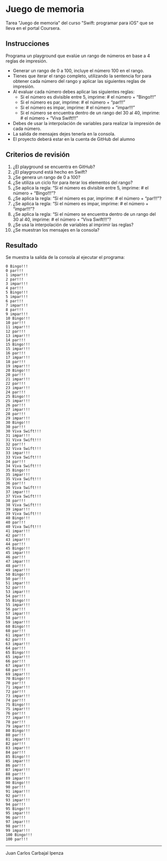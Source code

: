 # Juego de memoria
Tarea "Juego de memoria" del curso "Swift: programar para iOS" que se lleva en el portal Coursera.
## Instrucciones
Programa un playground que evalúe un rango de números en base a 4 reglas de impresión.
* Generar un rango de 0 a 100, incluye el número 100 en el rango.
* Tienes que iterar el rango completo, utilizando la sentencia for para obtener cada número del rango y aplicar las siguientes reglas de impresión.
* Al evaluar cada número debes aplicar las siguientes reglas:
  - Si el número es divisible entre 5, imprime: # el número  + “Bingo!!!” 
  - Si el número es par, imprime: # el número + “par!!!”
  - Si el número es impar, imprime: # el número + “impar!!!”
  - Si el número se encuentra dentro de un rango del 30 al 40, imprime: # el número +  “Viva Swift!!!”
* Debes de usar la interpolación de variables para realizar la impresión de cada número.
* La salida de mensajes dejes tenerla en la consola.
* El proyecto deberá estar en la cuenta de GitHub del alumno

## Criterios de revisión
1. ¿El playground se encuentra en GitHub?
2. ¿El playground está hecho en Swift?
3. ¿Se genera un rango de 0 a 100?
4. ¿Se utiliza un ciclo for para iterar los elementos del rango?
5. ¿Se aplica la regla: “Si el número es divisible entre 5, imprime: # el número  + “Bingo!!!”?
6. ¿Se aplica la regla: “Si el número es par, imprime: # el número + “par!!!”?
7. ¿Se aplica la regla: “Si el número es impar, imprime: # el número + “impar!!!”?
8. ¿Se aplica la regla: “Si el número se encuentra dentro de un rango del 30 al 40, imprime: # el número +  “Viva Swift!!!”?
9. ¿Se usa la interpolación de variables al imprimir las reglas?
10. ¿Se muestran los mensajes en la consola?

## Resultado
Se muestra la salida de la consola al ejecutar el programa:
```
0 Bingo!!!
0 par!!!
1 impar!!!
2 par!!!
3 impar!!!
4 par!!!
5 Bingo!!!
5 impar!!!
6 par!!!
7 impar!!!
8 par!!!
9 impar!!!
10 Bingo!!!
10 par!!!
11 impar!!!
12 par!!!
13 impar!!!
14 par!!!
15 Bingo!!!
15 impar!!!
16 par!!!
17 impar!!!
18 par!!!
19 impar!!!
20 Bingo!!!
20 par!!!
21 impar!!!
22 par!!!
23 impar!!!
24 par!!!
25 Bingo!!!
25 impar!!!
26 par!!!
27 impar!!!
28 par!!!
29 impar!!!
30 Bingo!!!
30 par!!!
30 Viva Swift!!!
31 impar!!!
31 Viva Swift!!!
32 par!!!
32 Viva Swift!!!
33 impar!!!
33 Viva Swift!!!
34 par!!!
34 Viva Swift!!!
35 Bingo!!!
35 impar!!!
35 Viva Swift!!!
36 par!!!
36 Viva Swift!!!
37 impar!!!
37 Viva Swift!!!
38 par!!!
38 Viva Swift!!!
39 impar!!!
39 Viva Swift!!!
40 Bingo!!!
40 par!!!
40 Viva Swift!!!
41 impar!!!
42 par!!!
43 impar!!!
44 par!!!
45 Bingo!!!
45 impar!!!
46 par!!!
47 impar!!!
48 par!!!
49 impar!!!
50 Bingo!!!
50 par!!!
51 impar!!!
52 par!!!
53 impar!!!
54 par!!!
55 Bingo!!!
55 impar!!!
56 par!!!
57 impar!!!
58 par!!!
59 impar!!!
60 Bingo!!!
60 par!!!
61 impar!!!
62 par!!!
63 impar!!!
64 par!!!
65 Bingo!!!
65 impar!!!
66 par!!!
67 impar!!!
68 par!!!
69 impar!!!
70 Bingo!!!
70 par!!!
71 impar!!!
72 par!!!
73 impar!!!
74 par!!!
75 Bingo!!!
75 impar!!!
76 par!!!
77 impar!!!
78 par!!!
79 impar!!!
80 Bingo!!!
80 par!!!
81 impar!!!
82 par!!!
83 impar!!!
84 par!!!
85 Bingo!!!
85 impar!!!
86 par!!!
87 impar!!!
88 par!!!
89 impar!!!
90 Bingo!!!
90 par!!!
91 impar!!!
92 par!!!
93 impar!!!
94 par!!!
95 Bingo!!!
95 impar!!!
96 par!!!
97 impar!!!
98 par!!!
99 impar!!!
100 Bingo!!!
100 par!!!
```

***
Juan Carlos Carbajal Ipenza

